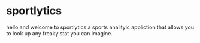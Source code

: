 # sportlytics


hello and welcome to sportlytics a sports analityic appliction that allows you to look up any freaky stat you can imagine. 
